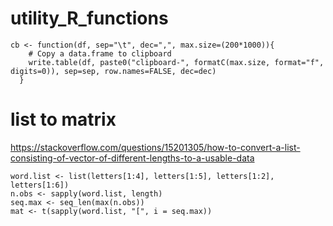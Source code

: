 # utility_R_functions

```
cb <- function(df, sep="\t", dec=",", max.size=(200*1000)){
    # Copy a data.frame to clipboard
    write.table(df, paste0("clipboard-", formatC(max.size, format="f", digits=0)), sep=sep, row.names=FALSE, dec=dec)
  }
```

# list to matrix

https://stackoverflow.com/questions/15201305/how-to-convert-a-list-consisting-of-vector-of-different-lengths-to-a-usable-data
```
word.list <- list(letters[1:4], letters[1:5], letters[1:2], letters[1:6])
n.obs <- sapply(word.list, length)
seq.max <- seq_len(max(n.obs))
mat <- t(sapply(word.list, "[", i = seq.max))
```
